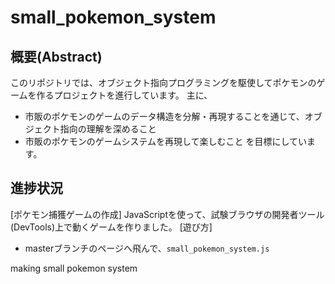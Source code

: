 # small_pokemon_system
## 概要(Abstract)
このリポジトリでは、オブジェクト指向プログラミングを駆使してポケモンのゲームを作るプロジェクトを進行しています。
主に、
 - 市販のポケモンのゲームのデータ構造を分解・再現することを通じて、オブジェクト指向の理解を深めること
 - 市販のポケモンのゲームシステムを再現して楽しむこと
を目標にしています。

## 進捗状況
[ポケモン捕獲ゲームの作成] 
JavaScriptを使って、試験ブラウザの開発者ツール(DevTools)上で動くゲームを作りました。
[遊び方]
 - masterブランチのページへ飛んで、`small_pokemon_system.js`

making small pokemon system
